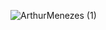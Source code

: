 ![ArthurMenezes (1)](https://github.com/ArthurPMenezes/ArthurPMenezes/assets/149070143/9a499642-bec8-4b73-bf5c-7f1b3f62bdb6)

